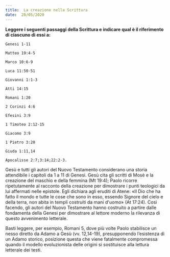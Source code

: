 ```yaml
---
title:  La creazione nella Scrittura
date:  28/05/2020
---
```


**Leggere i seguenti passaggi della Scrittura e indicare qual è il riferimento di ciascuno di essi a:**

`Genesi 1-11`

`Matteo 19:4-5`

`Marco 10:6-9`

`Luca 11:50-51`

`Giovanni 1:1-3`

`Atti 14:15`

`Romani 1:20`

`2 Corinzi 4:6`

`Efesini 3:9`

`1 Timoteo 2:12-15`

`Giacomo 3:9`

`1 Pietro 3:20`

`Giuda 1:11,14`

`Apocalisse 2:7;3:14;22:2-3.`

Gesù e tutti gli autori del Nuovo Testamento considerano una storia attendibile i capitoli da 1 a 11 di Genesi. Gesù cita gli scritti di Mosè e la creazione del maschio e della femmina (Mt 19:4); Paolo ricorre ripetutamente al racconto della creazione per dimostrare i punti teologici da lui affermati nelle epistole. Egli dichiara agli eruditi di Atene: «Il Dio che ha fatto il mondo e tutte le cose che sono in esso, essendo Signore del cielo e della terra, non abita in templi costruiti da mani d'uomo» (At 17:24). Così facendo, gli autori del Nuovo Testamento hanno costruito a partire dalle fondamenta della Genesi per dimostrare al lettore moderno la rilevanza di questo avvenimento letterale. 

Basti leggere, per esempio, Romani 5, dove più volte Paolo stabilisce un nesso diretto da Adamo a Gesù (vv. 12,14-19), presupponendo l’esistenza di un Adamo storico, posizione questa che viene fatalmente compromessa quando il modello evoluzionista delle origini si sostituisce alla lettura letterale dei testi.